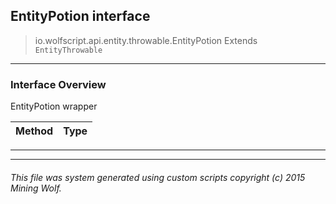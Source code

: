 ## EntityPotion __interface__

>io.wolfscript.api.entity.throwable.EntityPotion
>Extends `EntityThrowable`

---

### Interface Overview

EntityPotion wrapper

Method | Type   
--- | :--- 



---

---


###### This file was system generated using custom scripts copyright (c) 2015 Mining Wolf.
	

